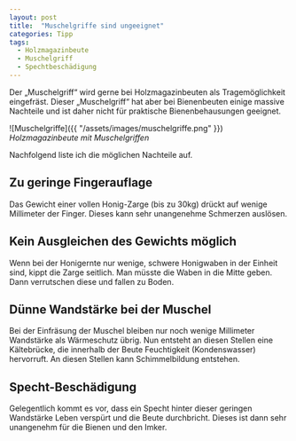 ```yaml
---
layout: post
title:  "Muschelgriffe sind ungeeignet"
categories: Tipp
tags:
  - Holzmagazinbeute
  - Muschelgriff
  - Spechtbeschädigung
---
```


Der „Muschelgriff“ wird gerne bei Holzmagazinbeuten als Tragemöglichkeit eingefräst. Dieser „Muschelgriff“ hat aber bei Bienenbeuten einige massive Nachteile und ist daher nicht für praktische Bienenbehausungen geeignet. 

![Muschelgriffe]({{ "/assets/images/muschelgriffe.png" }})
*Holzmagazinbeute mit Muschelgriffen*

Nachfolgend liste ich die möglichen Nachteile auf.

## Zu geringe Fingerauflage
Das Gewicht einer vollen Honig-Zarge (bis zu 30kg) drückt auf wenige Millimeter der Finger. Dieses kann sehr unangenehme Schmerzen auslösen. 

## Kein Ausgleichen des Gewichts möglich
Wenn bei der Honigernte nur wenige, schwere Honigwaben in der Einheit sind, kippt die Zarge seitlich. Man müsste die Waben in die Mitte geben. Dann verrutschen diese und fallen zu Boden. 

## Dünne Wandstärke bei der Muschel
Bei der Einfräsung der Muschel bleiben nur noch wenige Millimeter Wandstärke als Wärmeschutz übrig. Nun entsteht an diesen Stellen eine Kältebrücke, die innerhalb der Beute Feuchtigkeit (Kondenswasser) hervorruft. An diesen Stellen kann Schimmelbildung entstehen. 

## Specht-Beschädigung
Gelegentlich kommt es vor, dass ein Specht hinter dieser geringen Wandstärke Leben verspürt und die Beute durchbricht. Dieses ist dann sehr unangenehm für die Bienen und den Imker.

